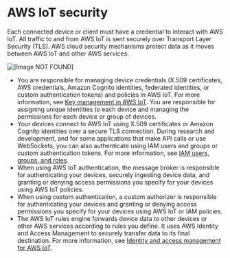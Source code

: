 # AWS IoT security<a name="iot-security"></a>

Each connected device or client must have a credential to interact with AWS IoT\. All traffic to and from AWS IoT is sent securely over Transport Layer Security \(TLS\)\. AWS cloud security mechanisms protect data as it moves between AWS IoT and other AWS services\.

![\[Image NOT FOUND\]](http://docs.aws.amazon.com/iot/latest/developerguide/images/thunderball-overview.png)
+ You are responsible for managing device credentials \(X\.509 certificates, AWS credentials, Amazon Cognito identities, federated identities, or custom authentication tokens\) and policies in AWS IoT\. For more information, see [Key management in AWS IoT](key-management.md)\. You are responsible for assigning unique identities to each device and managing the permissions for each device or group of devices\.
+ Your devices connect to AWS IoT using X\.509 certificates or Amazon Cognito identities over a secure TLS connection\. During research and development, and for some applications that make API calls or use WebSockets, you can also authenticate using IAM users and groups or custom authentication tokens\. For more information, see [IAM users, groups, and roles](iam-users-groups-roles.md)\.
+ When using AWS IoT authentication, the message broker is responsible for authenticating your devices, securely ingesting device data, and granting or denying access permissions you specify for your devices using AWS IoT policies\.
+ When using custom authentication, a custom authorizer is responsible for authenticating your devices and granting or denying access permissions you specify for your devices using AWS IoT or IAM policies\.
+ The AWS IoT rules engine forwards device data to other devices or other AWS services according to rules you define\. It uses AWS Identity and Access Management to securely transfer data to its final destination\. For more information, see [Identity and access management for AWS IoT](security-iam.md)\.